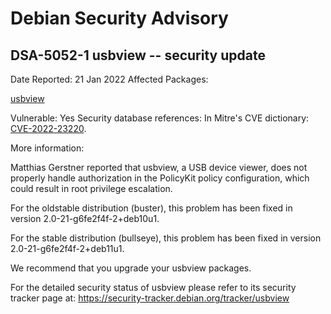 
Debian Security Advisory
========================


DSA-5052-1 usbview -- security update
-------------------------------------



Date Reported:
21 Jan 2022
Affected Packages:

[usbview](https://packages.debian.org/src:usbview)

Vulnerable:
Yes
Security database references:
In Mitre's CVE dictionary: [CVE-2022-23220](https://security-tracker.debian.org/tracker/CVE-2022-23220).  

More information:

Matthias Gerstner reported that usbview, a USB device viewer, does not
properly handle authorization in the PolicyKit policy configuration,
which could result in root privilege escalation.


For the oldstable distribution (buster), this problem has been fixed
in version 2.0-21-g6fe2f4f-2+deb10u1.


For the stable distribution (bullseye), this problem has been fixed in
version 2.0-21-g6fe2f4f-2+deb11u1.


We recommend that you upgrade your usbview packages.


For the detailed security status of usbview please refer to its security
tracker page at:
<https://security-tracker.debian.org/tracker/usbview>





